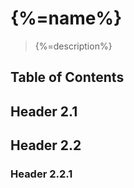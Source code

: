 # {%=name%}

> {%=description%}

## Table of Contents

<!-- toc -->

## Header 2.1

## Header 2.2

### Header 2.2.1
